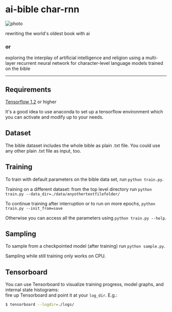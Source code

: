 # ai-bible char-rnn

![photo](https://github.com/emmaschuepfer/ai-bible/blob/master/photos/ai-bible.jpg)

rewriting the world's oldest book with ai 
### or
exploring the interplay of artificial intelligence and religion using a multi-layer recurrent neural network for character-level language models trained on the bible

---

## Requirements
[Tensorflow 1.2](http://www.tensorflow.org) or higher

It's a good idea to use anaconda to set up a tensorflow environment which you can activate and modify up to your needs.

## Dataset
The bible dataset includes the whole bible as plain .txt file. 
You could use any other plain .txt file as input, too. 


## Training 
To train with default parameters on the bible data set, run `python train.py`. 

Training on a different dataset: from the top level directory run `python train.py --data_dir=./data/anyothertextfilefolder/`

To continue training after interruption or to run on more epochs, `python train.py --init_from=save`

Otherwise you can access all the parameters using `python train.py --help`.


## Sampling 
To sample from a checkpointed model (after training) run `python sample.py`.

Sampling while still training only works on CPU.


## Tensorboard
You can use Tensorboard to visualize training progress, model graphs, and internal state histograms:  
fire up Tensorboard and point it at your `log_dir`.  E.g.:
```bash
$ tensorboard --logdir=./logs/
```
